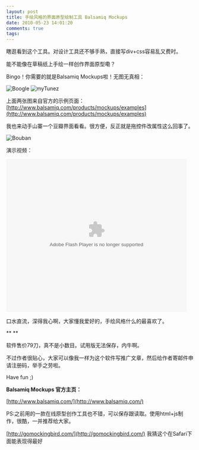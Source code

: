 ```yaml
---
layout: post
title: 手绘风格的界面原型绘制工具 Balsamiq Mockups
date: 2010-05-23 14:01:20
comments: true
tags: 
---
```


瞎逛看到这个工具。对设计工具还不够手熟，直接写div+css容易乱又费时。

能不能像在草稿纸上手绘一样创作界面原型嘞？

Bingo！你需要的就是Balsamiq Mockups啦！无图无真相：

![](http://www.balsamiq.com/images/boogle.gif "Boogle")
![](http://www.balsamiq.com/images/myTunez.gif "myTunez")

上面两张图来自官方的示例页面：[http://www.balsamiq.com/products/mockups/examples](http://www.balsamiq.com/products/mockups/examples)

我也来动手山寨一个豆瓣界面看看。很方便，反正就是拖控件改属性这么回事了。

![](http://pic.yupoo.com/supersheep/7505095c3a68/xl3pc4pj.png "Bouban")

演示视频：

<object id="flashObj" classid="clsid:d27cdb6e-ae6d-11cf-96b8-444553540000" width="486" height="412" codebase="http://download.macromedia.com/pub/shockwave/cabs/flash/swflash.cab#version=6,0,40,0"><param name="bgcolor" value="#FFFFFF" /><param name="flashVars" value="videoId=77322598001&amp;linkBaseURL=http%3A%2F%2Fwww.balsamiq.com%2Fproducts%2Fmockups&amp;playerID=67664583001&amp;domain=embed&amp;dynamicStreaming=true" /><param name="base" value="http://admin.brightcove.com" /><param name="seamlesstabbing" value="false" /><param name="allowFullScreen" value="true" /><param name="swLiveConnect" value="true" /><param name="allowScriptAccess" value="always" /><param name="src" value="http://c.brightcove.com/services/viewer/federated_f9/67664583001?isVid=1" /><param name="name" value="flashObj" /><param name="flashvars" value="videoId=77322598001&amp;linkBaseURL=http%3A%2F%2Fwww.balsamiq.com%2Fproducts%2Fmockups&amp;playerID=67664583001&amp;domain=embed&amp;dynamicStreaming=true" /><param name="allowfullscreen" value="true" /><embed id="flashObj" type="application/x-shockwave-flash" width="486" height="412" src="http://c.brightcove.com/services/viewer/federated_f9/67664583001?isVid=1" name="flashObj" allowscriptaccess="always" swliveconnect="true" allowfullscreen="true" seamlesstabbing="false" base="http://admin.brightcove.com" flashvars="videoId=77322598001&amp;linkBaseURL=http%3A%2F%2Fwww.balsamiq.com%2Fproducts%2Fmockups&amp;playerID=67664583001&amp;domain=embed&amp;dynamicStreaming=true" bgcolor="#FFFFFF"></embed></object>

口水直流，深得我心啊，大家懂我爱好的，手绘风格什么的最喜欢了。

**
**

软件售价79刀，真不是小数目。试用版无法保存，内牛啊。

不过作者很贴心，大家可以像我一样为这个软件写推广文章，然后给作者寄邮件申请注册码，举手之劳啦。

Have fun ;)

**Balsamiq Mockups 官方主页：**

[http://www.balsamiq.com/](http://www.balsamiq.com/)

PS:之前用的一款在线原型创作工具也不错，可以保存跟读取。使用html+js制作，很酷，一并推荐给大家。

[http://gomockingbird.com/](http://gomockingbird.com/) 我猜这个在Safari下面能表现得最好